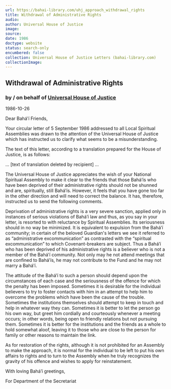 ```yaml
---
url: https://bahai-library.com/uhj_approach_withdrawal_rights
title: Withdrawal of Administrative Rights
audio: 
author: Universal House of Justice
image: 
source: 
date: 1986
doctype: website
status: search-only
encumbered: false
collection: Universal House of Justice Letters (bahai-library.com)
collectionImage: 
---
```



## Withdrawal of Administrative Rights

### by / on behalf of [Universal House of Justice](https://bahai-library.com/author/Universal+House+of+Justice)

1986-10-26


Dear Bahá’í Friends,  
  
Your circular letter of 5 September 1986 addressed to all Local Spiritual Assemblies was drawn to the attention of the Universal House of Justice which has instructed us to clarify what seems to be a misunderstanding.  
  
The text of this letter, according to a translation prepared for the House of Justice, is as follows:  
  
... \[text of translation deleted by recipient\] ...  
  
The Universal House of Justice appreciates the wish of your National Spiritual Assembly to make it clear to the friends that those Bahá’ís who have been deprived of their administrative rights should not be shunned and are, spiritually, still Bahá’ís. However, it feels that you have gone too far in the other direction and will need to correct the balance. It has, therefore, instructed us to send the following comments.  
  
Deprivation of administrative rights is a very severe sanction, applied only in instances of serious violations of Bahá’í law and thus, as you say in your letter, is resorted to with reluctance by Spiritual Assemblies. Its seriousness should in no way be minimized. It is equivalent to expulsion from the Bahá’í community; in certain of the beloved Guardian's letters we see it referred to as “administrative excommunication” as contrasted with the “spiritual excommunication” to which Covenant-breakers are subject. Thus a Bahá’í who has been deprived of his administrative rights is a believer who is not a member of the Bahá’í community. Not only may he not attend meetings that are confined to Bahá’ís, he may not contribute to the Fund and he may not marry a Bahá’í.  
  
The attitude of the Bahá’í to such a person should depend upon the circumstances of each case and the seriousness of the offence for which the penalty has been imposed. Sometimes it is desirable for the individual believers to try to foster contacts with him in an attempt to help him to overcome the problems which have been the cause of the trouble. Sometimes the institutions themselves should attempt to keep in touch and help in whatever way they can. Sometimes it is better to let the person go his own way, but greet him cordially and courteously whenever a meeting occurs; in other words, being open to friendly relations but not pursuing them. Sometimes it is better for the institutions and the friends as a whole to hold somewhat aloof, leaving it to those who are close to the person for family or other reasons to maintain the link.  
  
As for restoration of the rights, although it is not prohibited for an Assembly to make the approach, it is normal for the individual to be left to put his own affairs to rights and to turn to the Assembly when he truly recognizes the gravity of his offence and wishes to apply for reinstatement.  
  
With loving Bahá’í greetings,  
  
For Department of the Secretariat